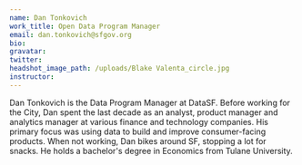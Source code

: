 ```yaml
---
name: Dan Tonkovich
work_title: Open Data Program Manager
email: dan.tonkovich@sfgov.org
bio:
gravatar:
twitter:
headshot_image_path: /uploads/Blake Valenta_circle.jpg
instructor:
---
```

Dan Tonkovich is the Data Program Manager at DataSF. Before working for the City, Dan spent the last decade as an analyst, product manager and analytics manager at various finance and technology companies. His primary focus was using data to build and improve consumer-facing products. When not working, Dan bikes around SF, stopping a lot for snacks. He holds a bachelor's degree in Economics from Tulane University.